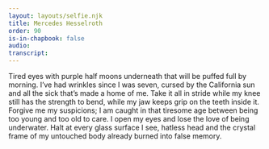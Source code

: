 ```yaml
---
layout: layouts/selfie.njk
title: Mercedes Hesselroth
order: 90
is-in-chapbook: false
audio:
transcript:
---
```


Tired eyes with purple half moons underneath that will be puffed full by morning. I’ve had wrinkles since I was seven, cursed by the California sun and all the sick that’s made a home of me. Take it all in stride while my knee still has the strength to bend, while my jaw keeps grip on the teeth inside it. Forgive me my suspicions; I am caught in that tiresome age between being too young and too old to care. I open my eyes and lose the love of being underwater. Halt at every glass surface I see, hatless head and the crystal frame of my untouched body already burned into false memory.
